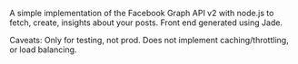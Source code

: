 A simple implementation of the Facebook Graph API v2 with node.js to fetch, create, insights about your posts.
Front end generated using Jade.

Caveats: Only for testing, not prod. Does not implement caching/throttling, or load balancing.